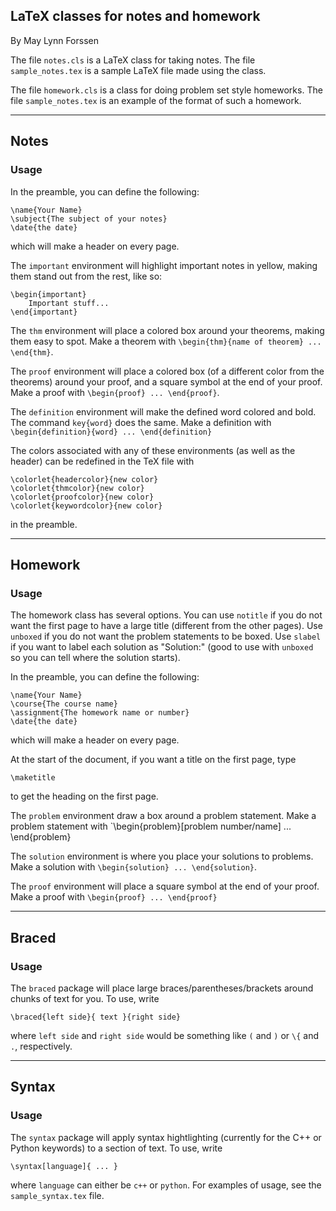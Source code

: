 ## LaTeX classes for notes and homework

By May Lynn Forssen

The file `notes.cls` is a LaTeX class for taking notes. The file 
`sample_notes.tex` is a sample LaTeX file made using the class.

The file `homework.cls` is a class for doing problem set style homeworks.
The file `sample_notes.tex` is an example of the format of such a homework.

---
## Notes
### Usage

In the preamble, you can define the following:

    \name{Your Name}
    \subject{The subject of your notes}
    \date{the date}

which will make a header on every page.

The `important` environment will highlight important notes in yellow, making 
them stand out from the rest, like so:

    \begin{important}
        Important stuff...
    \end{important}

The `thm` environment will place a colored box around your theorems, making them
easy to spot. Make a theorem with `\begin{thm}{name of theorem} ... \end{thm}`.

The `proof` environment will place a colored box (of a different color from the
theorems) around your proof, and a square symbol at the end of your proof. 
Make a proof with `\begin{proof} ... \end{proof}`.

The `definition` environment will make the defined word colored and bold. The 
command `key{word}` does the same. Make a definition with 
`\begin{definition}{word} ... \end{definition}`

The colors associated with any of these environments (as well as the header) can
be redefined in the TeX file with

    \colorlet{headercolor}{new color}
    \colorlet{thmcolor}{new color}
    \colorlet{proofcolor}{new color}
    \colorlet{keywordcolor}{new color}

in the preamble.

---
## Homework
### Usage

The homework class has several options. You can use `notitle` if you do
not want the first page to have a large title (different from the other
pages). Use `unboxed` if you do not want the problem statements to be
boxed. Use `slabel` if you want to label each solution as "Solution:" 
(good to use with `unboxed` so you can tell where the solution starts).

In the preamble, you can define the following:

    \name{Your Name}
    \course{The course name}
    \assignment{The homework name or number}
    \date{the date}

which will make a header on every page.

At the start of the document, if you want a title on the first page, type
 
    \maketitle

to get the heading on the first page.

The `problem` environment draw a box around a problem statement. Make a problem
statement with `\begin{problem}[problem number/name] ... \end{problem}

The `solution` environment is where you place your solutions to problems.
Make a solution with `\begin{solution} ... \end{solution}`.

The `proof` environment will place a square symbol at the end of your proof. 
Make a proof with `\begin{proof} ... \end{proof}`

---
## Braced
### Usage

The `braced` package will place large braces/parentheses/brackets around 
chunks of text for you. To use, write

    \braced{left side}{ text }{right side}
    
where `left side` and `right side` would be something like `(` and `)` or `\{` and `.`,
respectively.

---
## Syntax
### Usage

The `syntax` package will apply syntax hightlighting (currently for the C++ or Python keywords) to a section of text.
To use, write

    \syntax[language]{ ... }
    
where `language` can either be `c++` or `python`. 
For examples of usage, see the `sample_syntax.tex` file.
